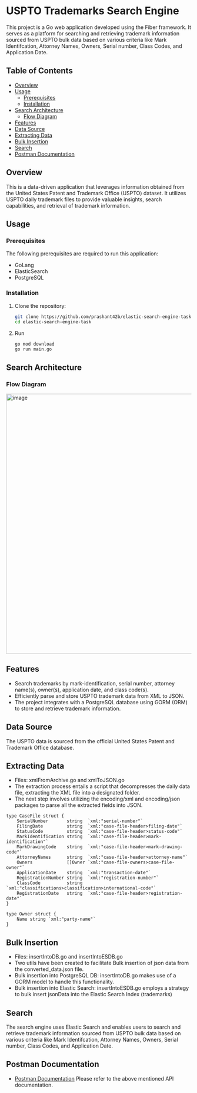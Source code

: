 # USPTO Trademarks Search Engine

This project is a Go web application developed using the Fiber framework. It serves as a platform for searching and retrieving trademark information sourced from USPTO bulk data based on various criteria like Mark Identifcation, Attorney Names, Owners, Serial number, Class Codes, and Application Date.


## Table of Contents

- [Overview](#overview)
- [Usage](#usage)
  - [Prerequisites](#prerequisites)
  - [Installation](#installation)
- [Search Architecture](#search-architecture)
  - [Flow Diagram](#flow-diagram)
- [Features](#features)
- [Data Source](#data-source)
- [Extracting Data](#extracting-data)
- [Bulk Insertion](#bulk-insertion)
- [Search](#search)
- [Postman Documentation](#postman-documentation)

## Overview

This is a data-driven application that leverages information obtained from the United States Patent and Trademark Office (USPTO) dataset. It utilizes USPTO daily trademark files to provide valuable insights, search capabilities, and retrieval of trademark information.

## Usage

### Prerequisites

The following prerequisites are required to run this application:

- GoLang
- ElasticSearch
- PostgreSQL


### Installation

1. Clone the repository:
   ```bash
   git clone https://github.com/prashant42b/elastic-search-engine-task.git
   cd elastic-search-engine-task

   ```
2. Run 
      ```
      go mod download
      go run main.go
      ```
      
## Search Architecture
### Flow Diagram
<img width="705" alt="image" src="https://github.com/prashant42b/elastic-search-engine-task/assets/63443918/0bd994b0-04ec-47ba-84aa-9a6c3afa784e">

## Features

- Search trademarks by mark-identification, serial number, attorney name(s), owner(s), application date, and class code(s).
- Efficiently parse and store USPTO trademark data from XML to JSON.
- The project integrates with a PostgreSQL database using GORM (ORM) to store and retrieve trademark information.

## Data Source
The USPTO data is sourced from the official United States Patent and Trademark Office database.

## Extracting Data
- Files: xmlFromArchive.go and xmlToJSON.go
- The extraction process entails a script that decompresses the daily data file, extracting the XML file into a designated folder. 
- The next step involves utilizing the encoding/xml and encoding/json packages to parse all the extracted fields into JSON.

```
type CaseFile struct {
	SerialNumber       string  `xml:"serial-number"`
	FilingDate         string  `xml:"case-file-header>filing-date"`
	StatusCode         string  `xml:"case-file-header>status-code"`
	MarkIdentification string  `xml:"case-file-header>mark-identification"`
	MarkDrawingCode    string  `xml:"case-file-header>mark-drawing-code"`
	AttorneyNames      string  `xml:"case-file-header>attorney-name"`
	Owners             []Owner `xml:"case-file-owners>case-file-owner"`
	ApplicationDate    string  `xml:"transaction-date"`
	RegistrationNumber string  `xml:"registration-number"`
	ClassCode          string  `xml:"classifications>classification>international-code"`
	RegistrationDate   string  `xml:"case-file-header>registration-date"`
}
```

```
type Owner struct {
	Name string `xml:"party-name"`
}
```

## Bulk Insertion
- Files: insertIntoDB.go and insertIntoESDB.go
- Two utils have been created to facilitate Bulk insertion of json data from the converted_data.json file.
- Bulk insertion into PostgreSQL DB: insertIntoDB.go makes use of a GORM model to handle this functionality.
- Bulk insertion into Elastic Search: insertIntoESDB.go employs a strategy to bulk insert jsonData into the Elastic Search Index (trademarks)

## Search
The search engine uses Elastic Search and enables users to search and retrieve trademark information sourced from USPTO bulk data based on various criteria like Mark Identifcation, Attorney Names, Owners, Serial number, Class Codes, and Application Date.


## Postman Documentation 
- [Postman Documentation](https://documenter.getpostman.com/view/30488190/2s9YsNcpXA) 
Please refer to the above mentioned API documentation.
